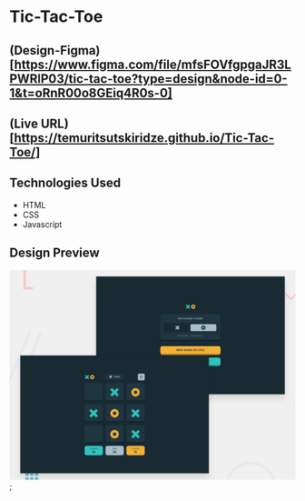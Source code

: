 # Tic-Tac-Toe

## (Design-Figma)[https://www.figma.com/file/mfsFOVfgpgaJR3LPWRlP03/tic-tac-toe?type=design&node-id=0-1&t=oRnR00o8GEiq4R0s-0]

## (Live URL)[https://temuritsutskiridze.github.io/Tic-Tac-Toe/]

## Technologies Used

- HTML
- CSS
- Javascript

## Design Preview

![image-1](./preview/preview.jpg);

